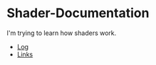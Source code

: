 # Shader-Documentation

I'm trying to learn how shaders work. 

- [Log](Docs/Log.md)
- [Links](Docs/Resources.md)

